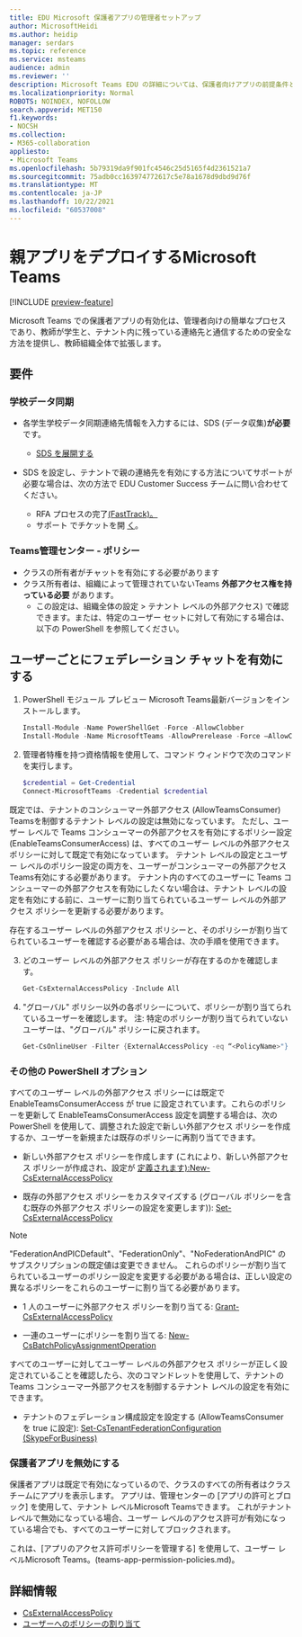 ```yaml
---
title: EDU Microsoft 保護者アプリの管理者セットアップ
author: MicrosoftHeidi
ms.author: heidip
manager: serdars
ms.topic: reference
ms.service: msteams
audience: admin
ms.reviewer: ''
description: Microsoft Teams EDU の詳細については、保護者向けアプリの前提条件と PowerShell のセットアップに関する記事を参照してください。
ms.localizationpriority: Normal
ROBOTS: NOINDEX, NOFOLLOW
search.appverid: MET150
f1.keywords:
- NOCSH
ms.collection:
- M365-collaboration
appliesto:
- Microsoft Teams
ms.openlocfilehash: 5b79319da9f901fc4546c25d5165f4d2361521a7
ms.sourcegitcommit: 75adb0cc163974772617c5e78a1678d9dbd9d76f
ms.translationtype: MT
ms.contentlocale: ja-JP
ms.lasthandoff: 10/22/2021
ms.locfileid: "60537008"
---
```

# <a name="deploying-the-parents-app-in-microsoft-teams"></a>親アプリをデプロイするMicrosoft Teams

[!INCLUDE [preview-feature](includes/preview-feature.md)]

Microsoft Teams での保護者アプリの有効化は、管理者向けの簡単なプロセスであり、教師が学生と、テナント内に残っている連絡先と通信するための安全な方法を提供し、教師組織全体で拡張します。

## <a name="requirements"></a>要件

### <a name="school-data-sync"></a>学校データ同期

- 各学生学校データ同期連絡先情報を入力するには、SDS (データ収集)**が必要** です。
  - [SDS を展開する](/schooldatasync/how-to-deploy-sds-using-sds-v2.1-csv-files)

- SDS を設定し、テナントで親の連絡先を有効にする方法についてサポートが必要な場合は、次の方法で EDU Customer Success チームに問い合わせてください。
  - RFA プロセスの完了[(FastTrack)。](https://www.microsoft.com/fasttrack?rtc=1)
  - サポート でチケットを開 [く](https://aka.ms/sdssupport)。

### <a name="teams-admins-center---policies"></a>Teams管理センター - ポリシー

- クラスの所有者がチャットを有効にする必要があります
- クラス所有者は、組織によって管理されていないTeams **外部アクセス権を持っている必要** があります。 
  - この設定は、組織全体の設定 > テナント レベルの外部アクセス) で確認できます。または、特定のユーザー セットに対して有効にする場合は、以下の PowerShell を参照してください。

## <a name="enabling-federated-chat-on-a-per-user-basis"></a>ユーザーごとにフェデレーション チャットを有効にする

1. PowerShell モジュール プレビュー Microsoft Teams最新バージョンをインストールします。

    ```powershell
    Install-Module -Name PowerShellGet -Force -AllowClobber
    Install-Module -Name MicrosoftTeams -AllowPrerelease -Force –AllowClobber
    ```
    
2. 管理者特権を持つ資格情報を使用して、コマンド ウィンドウで次のコマンドを実行します。

    ```powershell
    $credential = Get-Credential
    Connect-MicrosoftTeams -Credential $credential
    ```

既定では、テナントのコンシューマー外部アクセス (AllowTeamsConsumer) Teamsを制御するテナント レベルの設定は無効になっています。 ただし、ユーザー レベルで Teams コンシューマーの外部アクセスを有効にするポリシー設定 (EnableTeamsConsumerAccess) は、すべてのユーザー レベルの外部アクセス ポリシーに対して既定で有効になっています。 テナント レベルの設定とユーザー レベルのポリシー設定の両方を、ユーザーがコンシューマーの外部アクセスTeams有効にする必要があります。 テナント内のすべてのユーザーに Teams コンシューマーの外部アクセスを有効にしたくない場合は、テナント レベルの設定を有効にする前に、ユーザーに割り当てられているユーザー レベルの外部アクセス ポリシーを更新する必要があります。

存在するユーザー レベルの外部アクセス ポリシーと、そのポリシーが割り当てられているユーザーを確認する必要がある場合は、次の手順を使用できます。
    
3. どのユーザー レベルの外部アクセス ポリシーが存在するのかを確認します。

    ```powershell
    Get-CsExternalAccessPolicy -Include All
    ```

4. "グローバル" ポリシー以外の各ポリシーについて、ポリシーが割り当てられているユーザーを確認します。 注: 特定のポリシーが割り当てられていないユーザーは、"グローバル" ポリシーに戻されます。

    ```powershell
    Get-CsOnlineUser -Filter {ExternalAccessPolicy -eq “<PolicyName>"} | Select-Object DisplayName,ObjectId,UserPrincipalName
    ```

### <a name="further-powershell-options"></a>その他の PowerShell オプション

すべてのユーザー レベルの外部アクセス ポリシーには既定で EnableTeamsConsumerAccess が true に設定されています。これらのポリシーを更新して EnableTeamsConsumerAccess 設定を調整する場合は、次の PowerShell を使用して、調整された設定で新しい外部アクセス ポリシーを作成するか、ユーザーを新規または既存のポリシーに再割り当てできます。

- 新しい外部アクセス ポリシーを作成します (これにより、新しい外部アクセス ポリシーが作成され、設定が [定義されます):New-CsExternalAccessPolicy](/powershell/module/skype/new-csexternalaccesspolicy)

- 既存の外部アクセス ポリシーをカスタマイズする (グローバル ポリシーを含む既存の外部アクセス ポリシーの設定を変更します)): [Set-CsExternalAccessPolicy](/powershell/module/skype/set-csexternalaccesspolicy)

> [!NOTE]
> "FederationAndPICDefault"、"FederationOnly"、"NoFederationAndPIC" のサブスクリプションの既定値は変更できません。 これらのポリシーが割り当てられているユーザーのポリシー設定を変更する必要がある場合は、正しい設定の異なるポリシーをこれらのユーザーに割り当てる必要があります。

- 1 人のユーザーに外部アクセス ポリシーを割り当てる: [Grant-CsExternalAccessPolicy](/powershell/module/skype/grant-csexternalaccesspolicy)

- 一連のユーザーにポリシーを割り当てる: [New-CsBatchPolicyAssignmentOperation](/powershell/module/skype/new-csbatchpolicyassignmentoperation)

すべてのユーザーに対してユーザー レベルの外部アクセス ポリシーが正しく設定されていることを確認したら、次のコマンドレットを使用して、テナントの Teams コンシューマー外部アクセスを制御するテナント レベルの設定を有効にできます。

- テナントのフェデレーション構成設定を設定する (AllowTeamsConsumer を true に設定): [Set-CsTenantFederationConfiguration (SkypeForBusiness)](/powershell/module/skype/set-cstenantfederationconfiguration)

### <a name="disabling-the-parents-app"></a>保護者アプリを無効にする

保護者アプリは既定で有効になっているので、クラスのすべての所有者はクラス チームにアプリを表示します。 アプリは、管理センターの [アプリの[](manage-apps.md#allow-and-block-apps)許可とブロック] を使用して、テナント レベルMicrosoft Teamsできます。 これがテナント レベルで無効になっている場合、ユーザー レベルのアクセス許可が有効になっている場合でも、すべてのユーザーに対してブロックされます。

これは、[アプリのアクセス許可ポリシーを管理する] を使用して、ユーザー レベルMicrosoft Teams。(teams-app-permission-policies.md)。

## <a name="more-information"></a>詳細情報

- [CsExternalAccessPolicy](/powershell/module/skype/set-csexternalaccesspolicy)
- [ユーザーへのポリシーの割り当て](/powershell/module/skype/grant-csexternalaccesspolicy)
